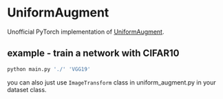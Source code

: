 # UniformAugment

Unofficial PyTorch implementation of [UniformAugment](https://arxiv.org/abs/2003.14348).

## example - train a network with CIFAR10
```python
python main.py './' 'VGG19'
```

you can also just use ```ImageTransform``` class in uniform_augment.py in your dataset class.
